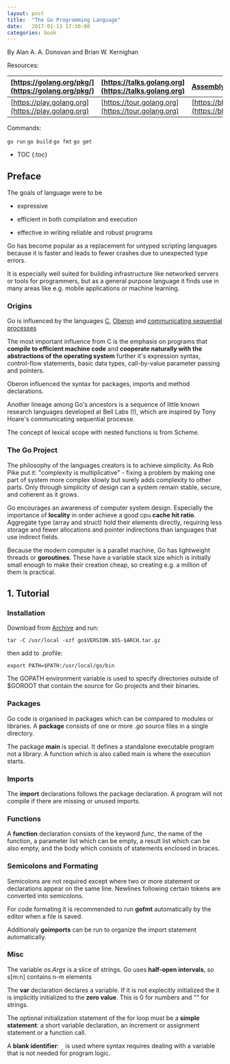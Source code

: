```yaml
---
layout: post
title:  "The Go Programming Language"
date:   2017-01-13 17:30:00
categories: book
---
```


By Alan A. A. Donovan and Brian W. Kernighan

Resources:

| [https://golang.org/pkg/](https://golang.org/pkg/) | [https://talks.golang.org](https://talks.golang.org) | [Assembly](https://www.youtube.com/watch?v=KINIAgRpkDA) |
| :---- | :---- | :---- |
| [https://play.golang.org](https://play.golang.org) | [https://tour.golang.org](https://tour.golang.org) | [https://blog.golang.org](https://blog.golang.org)


Commands:

`go run` `go build` `go fmt` `go get`


* TOC
{:toc}

## Preface

The goals of language were to be 

* expressive

* efficient in both compilation and execution

* effective in writing reliable and robust programs


Go has become popular as a replacement for untyped scripting languages because it is faster and leads to fewer crashes due to unexpected type errors.

It is especially well suited for building infrastructure like networked servers or tools for programmers, but as a general purpose language it finds use in many areas like e.g. mobile applications or machine learning.


### Origins

Go is influenced by the languages [C](https://en.wikipedia.org/wiki/C_%28programming_language%29), [Oberon](https://en.wikipedia.org/wiki/Oberon_%28programming_language%29) and [communicating sequential processes](https://en.wikipedia.org/wiki/Communicating_sequential_processes)

The most important influence from C is the emphasis on programs that __compile to efficient machine code__ and __cooperate naturally with the abstractions of the operating system__ further it's expression syntax, control-flow statements, basic data types, call-by-value parameter passing and pointers.

Oberon influenced the syntax for packages, imports and method declarations.

Another lineage among Go's ancestors is a sequence of little known research languages developed at Bell Labs (!), which are inspired by Tony Hoare's communicating sequential processe.

The concept of lexical scope with nested functions is from Scheme.


### The Go Project

The philosophy of the languages creators is to achieve simplicity. As Rob Pike put it: "complexity is multiplicative" - fixing a problem by making one part of system more complex slowly but surely adds complexity to other parts. Only through simplicity of design can a system remain stable, secure, and coherent as it grows.

Go encourages an awareness of computer system design. Especially the importance of **locality** in order achieve a good cpu **cache hit ratio**. Aggregate type (array and struct) hold their elements directly, requiring less storage and fewer allocations and pointer indirections than languages that use indirect fields.

Because the modern computer is a parallel machine, Go has lightweight threads or **goroutines**. These have a variable stack size which is initially small enough to make their creation cheap, so creating e.g. a million of them is practical.


## 1. Tutorial

### Installation

Download from [Archive](https://golang.org/dl/) and run:

`tar -C /usr/local -xzf go$VERSION.$OS-$ARCH.tar.gz`

then add to .profile:

`export PATH=$PATH:/usr/local/go/bin`

The GOPATH environment variable is used to specify directories outside of $GOROOT that contain the source for Go projects and their binaries.


### Packages

Go code is organised in packages which can be compared to modules or libraries. A **package** consists of one or more *.go* source files in a single directory.

The package **main** is special. It defines a standalone executable program not a library. A function which is also called main is where the execution starts.

### Imports

The **import** declarations follows the package declaration. A program will not compile if there are missing or unused imports.

### Functions

A **function** declaration consists of the keyword *func*, the name of the function, a parameter list which can be empty, a result list which can be also empty, and the body which consists of statements enclosed in braces.

### Semicolons and Formating

Semicolons are not required except where two or more statement or declarations appear on the same line. Newlines following certain tokens are converted into semicolons. 

For code formating it is recommended to run **gofmt** automatically by the editor when a file is saved.

Additionaly **goimports** can be run to organize the import statement automatically.

### Misc

The variable *os.Args* is a slice of strings. Go uses **half-open intervals**, so s[m:n] contains n-m elements

The **var** declaration declares a variable. If it is not explecitly initialized the it is implicitly initialized to the **zero value**. This is 0 for numbers and "" for strings.

The optional initialization statement of the for loop must be a **simple statement**: a short variable declaration, an increment or assignment statement or a function call.

A **blank identifier**: `_` is used where syntax requires dealing with a variable that is not needed for program logic.

